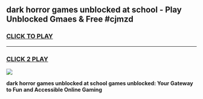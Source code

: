 
## dark horror games unblocked at school - Play Unblocked Gmaes & Free #cjmzd
<h3>
<a href="https://news.freeplayer.one?title=dark_horror_games_unblocked_at_school&ref=03M">CLICK TO PLAY</a></h3>
<hr>

<h3>
<a href="https://news.freeplayer.one?title=dark_horror_games_unblocked_at_school&ref=03M">CLICK 2 PLAY</a>
  
</h3>

<a href="https://news.freeplayer.one?title=dark_horror_games_unblocked_at_school&ref=03M"><img src="https://clearcache.store/games.png"></a>


**dark horror games unblocked at school games unblocked: Your Gateway to Fun and Accessible Online Gaming**
